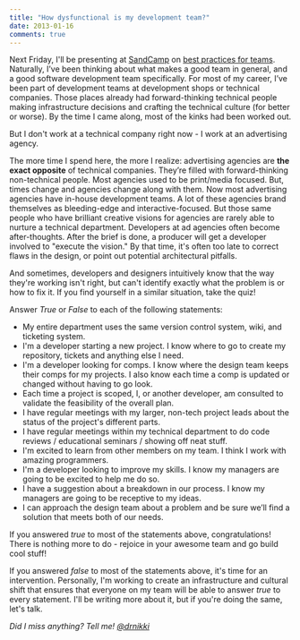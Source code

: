 ```yaml
---
title: "How dysfunctional is my development team?"
date: 2013-01-16
comments: true
---
```


Next Friday, I'll be presenting at [SandCamp](http://sandcamp.org) on [best practices for teams](https://sandcamp.org/best-practices-teams). Naturally, I’ve been thinking about what makes a good team in general, and a good software development team specifically.  For most of my career, I’ve been part of development teams at development shops or technical companies.  Those places already had forward-thinking technical people making infrastructure decisions and crafting the technical culture (for better or worse).  By the time I came along, most of the kinks had been worked out.

But I don't work at a technical company right now - I work at an advertising agency.


The more time I spend here, the more I realize: advertising agencies are **the exact opposite** of technical companies.  They’re filled with forward-thinking non-technical people. Most agencies used to be print/media focused. But, times change and agencies change along with them.  Now most advertising agencies have in-house development teams. A lot of these agencies brand themselves as bleeding-edge and interactive-focused.  But those same people who have brilliant creative visions for agencies are rarely able to nurture a technical department. Developers at ad agencies often become after-thoughts. After the brief is done, a producer will get a developer involved to "execute the vision." By that time, it's often too late to correct flaws in the design, or point out potential architectural pitfalls.

And sometimes, developers and designers intuitively know that the way they're working isn't right, but can't identify exactly what the problem is or how to fix it. If you find yourself in a similar situation, take the quiz!

Answer *True* or *False* to each of the following statements:

* My entire department uses the same version control system, wiki, and ticketing system.
* I'm a developer starting a new project. I know where to go to create my repository, tickets and anything else I need.
* I'm a developer looking for comps.  I know where the design team keeps their comps for my projects.  I also know each time a comp is updated or changed without having to go look.
* Each time a project is scoped, I, or another developer, am consulted to validate the feasibility of the overall plan.
* I have regular meetings with my larger, non-tech project leads about the status of the project's different parts.
* I have regular meetings within my technical department to do code reviews / educational seminars / showing off neat stuff.
* I'm excited to learn from other members on my team.  I think I work with amazing programmers.
* I'm a developer looking to improve my skills.  I know my managers are going to be excited to help me do so.
* I have a suggestion about a breakdown in our process.  I know my managers are going to be receptive to my ideas.
* I can approach the design team about a problem and be sure we’ll find a solution that meets both of our needs.

If you answered *true* to most of the statements above, congratulations! There is nothing more to do - rejoice in your awesome team and go build cool stuff!

If you answered *false* to most of the statements above, it's time for an intervention.  Personally, I'm working to create an infrastructure and cultural shift that ensures that everyone on my team will be able to answer *true* to every statement.
I'll be writing more about it, but if you're doing the same, let's talk.


*Did I miss anything?  Tell me! [@drnikki](http://twitter.com/drnikki)*

